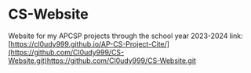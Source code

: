 # CS-Website
Website for my APCSP projects through the school year 2023-2024 link: [https://cl0udy999.github.io/AP-CS-Project-Cite/](https://github.com/Cl0udy999/CS-Website.git)https://github.com/Cl0udy999/CS-Website.git
